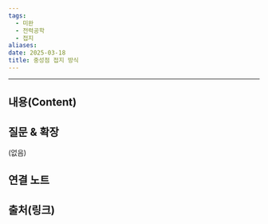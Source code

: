 ```yaml
---
tags:
  - 미완
  - 전력공학
  - 접지
aliases: 
date: 2025-03-18
title: 중성점 접지 방식
---
```


---

## 내용(Content)


## 질문 & 확장

(없음)

## 연결 노트

## 출처(링크)





